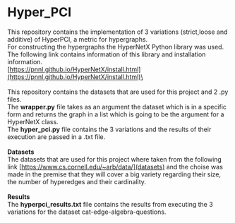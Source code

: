 # Hyper_PCI
This repository contains the implementation of 3 variations (strict,loose and additive)
of HyperPCI, a metric for hypergraphs.\
For constructing the hypergraphs the HyperNetX Python library was used.\
The following link contains information of this library and installation information.\
[https://pnnl.github.io/HyperNetX/install.html](https://pnnl.github.io/HyperNetX/install.html)\
\
\
This repository contains the datasets that are used for this project and 2 .py files.\
The **wrapper.py** file takes as an argument the dataset which is in a specific form and returns 
the graph in a list which is going to be the argument for a HyperNetX class.\
The **hyper_pci.py** file contains the 3 variations and the results of their execution are
passed in a .txt file.\
\
**Datasets**\
The datasets that are used for this project where taken from the following link
[https://www.cs.cornell.edu/~arb/data/](datasets) and the choise was made in the premise
that they will cover a big variety regarding their size, the number of hyperedges and their cardinality.\
\
**Results**\
The **hyperpci_results.txt** file contains the results from executing the 3 variations for the dataset 
cat-edge-algebra-questions.
